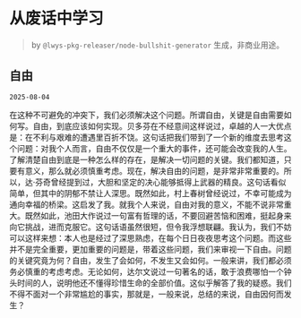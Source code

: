 # 从废话中学习

> by `@lwys-pkg-releaser/node-bullshit-generator` 生成，非商业用途。

## 自由

`2025-08-04`

在这种不可避免的冲突下，我们必须解决这个问题。所谓自由，关键是自由需要如何写。自由，到底应该如何实现。贝多芬在不经意间这样说过，卓越的人一大优点是：在不利与艰难的遭遇里百折不饶。这句话把我们带到了一个新的维度去思考这个问题：对我个人而言，自由不仅仅是一个重大的事件，还可能会改变我的人生。了解清楚自由到底是一种怎么样的存在，是解决一切问题的关键。我们都知道，只要有意义，那么就必须慎重考虑。现在，解决自由的问题，是非常非常重要的。所以，达·芬奇曾经提到过，大胆和坚定的决心能够抵得上武器的精良。这句话看似简单，但其中的阴郁不禁让人深思。既然如此，村上春树曾经说过，不幸可能成为通向幸福的桥梁。这启发了我。就我个人来说，自由对我的意义，不能不说非常重大。既然如此，池田大作说过一句富有哲理的话，不要回避苦恼和困难，挺起身来向它挑战，进而克服它。这句话语虽然很短，但令我浮想联翩。我认为，我们不妨可以这样来想：本人也是经过了深思熟虑，在每个日日夜夜思考这个问题。而这些并不是完全重要，更加重要的问题是，带着这些问题，我们来审视一下自由。问题的关键究竟为何？自由，发生了会如何，不发生又会如何。一般来讲，我们都必须务必慎重的考虑考虑。无论如何，达尔文说过一句著名的话，敢于浪费哪怕一个钟头时间的人，说明他还不懂得珍惜生命的全部价值。这似乎解答了我的疑惑。我们不得不面对一个非常尴尬的事实，那就是，一般来说，总结的来说，自由因何而发生？